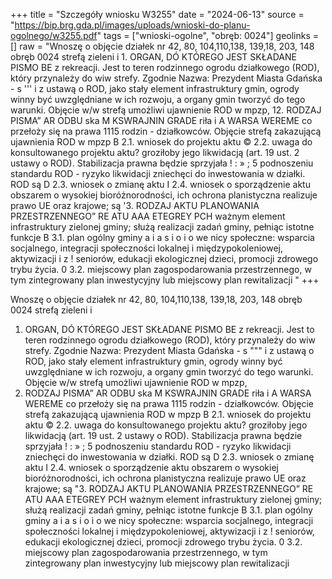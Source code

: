 +++
title = "Szczegóły wniosku W3255"
date = "2024-06-13"
source = "https://bip.brg.gda.pl/images/uploads/wnioski-do-planu-ogolnego/w3255.pdf"
tags = ["wnioski-ogolne", "obręb: 0024"]
geolinks = []
raw = "Wnoszę o objęcie działek nr 42, 80, 104,110,138, 139,18, 203, 148 obręb 0024 strefą zieleni i 1. ORGAN, DÓ KTÓREGO JEST SKŁADANE PISMO BE z rekreacji. Jest to teren rodzinnego ogrodu działkowego (ROD), który przynależy do wiw strefy. Zgodnie Nazwa: Prezydent Miasta Gdańska - s  ''' i z ustawą o ROD, jako stały element infrastruktury gmin, ogrody winny być uwzględniane w ich rozwoju, a organy gmin tworzyć do tego warunki. Objęcie w/w strefą umożliwi ujawnienie ROD w mpzp,  12. RODZAJ PISMA” AR ODBU ska M KSWRAJNIN GRADE riła i A WARSA WEREME co przełoży się na prawa 1115 rodzin - działkowców. Objęcie strefą zakazującą ujawnienia ROD w mpzp  B 2.1. wniosek do projektu aktu © 2.2. uwaga do konsultowanego projektu aktu?  groziłoby jego likwidacją (art. 19 ust. 2 ustawy o ROD). Stabilizacja prawna będzie sprzyjała ! : » ;  5 podnoszeniu standardu ROD - ryzyko likwidacji zniechęci do inwestowania w działki. ROD są  D 2.3. wniosek o zmianę aktu I 2.4. wniosek o sporządzenie aktu obszarem o wysokiej bioróżnorodności, ich ochrona planistyczna realizuje prawo UE oraz krajowe; są  '3. RODZAJ AKTU PLANOWANIA PRZESTRZENNEGO” RE ATU AAA ETEGREY PCH ważnym element infrastruktury zielonej gminy; służą realizacji zadań gminy, pełniąc istotne funkcje B 3.1. plan ogólny gminy a i a s i o i o we nicy społeczne: wsparcia socjalnego, integracji społeczności lokalnej i międzypokoleniowej, aktywizacji i z ! seniorów, edukacji ekologicznej dzieci, promocji zdrowego trybu życia. 0 3.2. miejscowy plan zagospodarowania przestrzennego, w tym zintegrowany plan inwestycyjny lub miejscowy plan rewitalizacji "
+++

Wnoszę o objęcie działek nr 42, 80, 104,110,138, 139,18, 203, 148 obręb 0024 strefą zieleni i
1. ORGAN, DÓ KTÓREGO JEST SKŁADANE PISMO BE z rekreacji. Jest to teren rodzinnego ogrodu działkowego (ROD), który przynależy do wiw strefy. Zgodnie
Nazwa: Prezydent Miasta Gdańska - s  """ i z ustawą o ROD, jako stały element infrastruktury gmin, ogrody winny być uwzględniane w ich
rozwoju, a organy gmin tworzyć do tego warunki. Objęcie w/w strefą umożliwi ujawnienie ROD w mpzp, 
12. RODZAJ PISMA” AR ODBU ska M KSWRAJNIN GRADE riła i A WARSA WEREME co przełoży się na prawa 1115 rodzin - działkowców. Objęcie strefą zakazującą ujawnienia ROD w mpzp 
B 2.1. wniosek do projektu aktu © 2.2. uwaga do konsultowanego projektu aktu?  groziłoby jego likwidacją (art. 19 ust. 2 ustawy o ROD). Stabilizacja prawna będzie sprzyjała
! : » ;  5 podnoszeniu standardu ROD - ryzyko likwidacji zniechęci do inwestowania w działki. ROD są 
D 2.3. wniosek o zmianę aktu I 2.4. wniosek o sporządzenie aktu obszarem o wysokiej bioróżnorodności, ich ochrona planistyczna realizuje prawo UE oraz krajowe; są 
"3. RODZAJ AKTU PLANOWANIA PRZESTRZENNEGO” RE ATU AAA ETEGREY PCH ważnym element infrastruktury zielonej gminy; służą realizacji zadań gminy, pełniąc istotne funkcje
B 3.1. plan ogólny gminy a i a s i o i o we nicy społeczne: wsparcia socjalnego, integracji społeczności lokalnej i międzypokoleniowej, aktywizacji
i z ! seniorów, edukacji ekologicznej dzieci, promocji zdrowego trybu życia.
0 3.2. miejscowy plan zagospodarowania przestrzennego, w tym zintegrowany plan inwestycyjny lub
miejscowy plan rewitalizacji 


